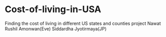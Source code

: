 # Cost-of-living-in-USA
Finding the cost of living in different US states and counties project
Nawat
Rushil 
Amonwan(Eve)
Siddardha
Jyotirmaya(JP)
